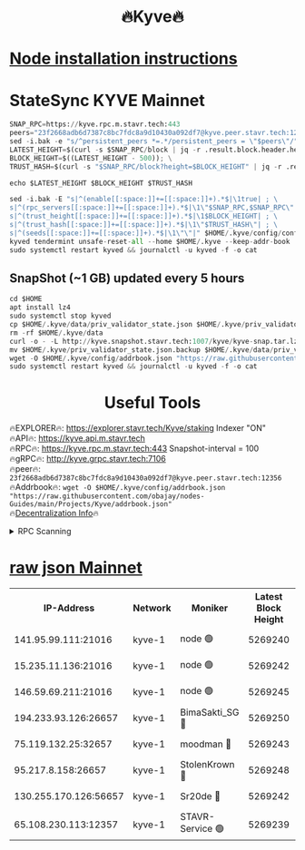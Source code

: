 <h1 align="center"> 🔥Kyve🔥</h1>

[Node installation instructions](https://github.com/obajay/nodes-Guides/tree/main/Projects/Kyve)
=
# StateSync KYVE Mainnet
```python
SNAP_RPC=https://kyve.rpc.m.stavr.tech:443
peers="23f2668adb6d7387c8bc7fdc8a9d10430a092df7@kyve.peer.stavr.tech:12356"
sed -i.bak -e "s/^persistent_peers *=.*/persistent_peers = \"$peers\"/" $HOME/.kyve/config/config.toml
LATEST_HEIGHT=$(curl -s $SNAP_RPC/block | jq -r .result.block.header.height); \
BLOCK_HEIGHT=$((LATEST_HEIGHT - 500)); \
TRUST_HASH=$(curl -s "$SNAP_RPC/block?height=$BLOCK_HEIGHT" | jq -r .result.block_id.hash)

echo $LATEST_HEIGHT $BLOCK_HEIGHT $TRUST_HASH

sed -i.bak -E "s|^(enable[[:space:]]+=[[:space:]]+).*$|\1true| ; \
s|^(rpc_servers[[:space:]]+=[[:space:]]+).*$|\1\"$SNAP_RPC,$SNAP_RPC\"| ; \
s|^(trust_height[[:space:]]+=[[:space:]]+).*$|\1$BLOCK_HEIGHT| ; \
s|^(trust_hash[[:space:]]+=[[:space:]]+).*$|\1\"$TRUST_HASH\"| ; \
s|^(seeds[[:space:]]+=[[:space:]]+).*$|\1\"\"|" $HOME/.kyve/config/config.toml
kyved tendermint unsafe-reset-all --home $HOME/.kyve --keep-addr-book
sudo systemctl restart kyved && journalctl -u kyved -f -o cat
```

## SnapShot (~1 GB) updated every 5 hours
```python
cd $HOME
apt install lz4
sudo systemctl stop kyved
cp $HOME/.kyve/data/priv_validator_state.json $HOME/.kyve/priv_validator_state.json.backup
rm -rf $HOME/.kyve/data
curl -o - -L http://kyve.snapshot.stavr.tech:1007/kyve/kyve-snap.tar.lz4 | lz4 -c -d - | tar -x -C $HOME/.kyve --strip-components 2
mv $HOME/.kyve/priv_validator_state.json.backup $HOME/.kyve/data/priv_validator_state.json
wget -O $HOME/.kyve/config/addrbook.json "https://raw.githubusercontent.com/obajay/nodes-Guides/main/Projects/Kyve/addrbook.json"
sudo systemctl restart kyved && journalctl -u kyved -f -o cat
```

<h1 align="center"> Useful Tools</h1>

🔥EXPLORER🔥:     https://explorer.stavr.tech/Kyve/staking        Indexer "ON" \
🔥API🔥: 			 		https://kyve.api.m.stavr.tech \
🔥RPC🔥:          https://kyve.rpc.m.stavr.tech:443	              Snapshot-interval = 100 \
🔥gRPC🔥:         http://kyve.grpc.stavr.tech:7106 \
🔥peer🔥:					`23f2668adb6d7387c8bc7fdc8a9d10430a092df7@kyve.peer.stavr.tech:12356` \
🔥Addrbook🔥:    ```wget -O $HOME/.kyve/config/addrbook.json "https://raw.githubusercontent.com/obajay/nodes-Guides/main/Projects/Kyve/addrbook.json"``` \
🔥[Decentralization Info](https://github.com/obajay/StateSync-snapshots/tree/main/Projects/Kyve/Decentralization)🔥

<details>
<summary>RPC Scanning</summary>

<h2 align="center"> We scan nodes in real time every 4 hours. And we provide the final result of RPC endpoints.
We cannot influence the operation of these nodes in any way. </h2>


```python
If Voting Power is higher than 0 --> then the Node is a validator of the network and may be subject to attack and be a potential threat to the chain.
```
```python
We marked such validators with a red symbol
```

</details>

[raw json Mainnet](https://rpc-check.kyvem.stavr.tech/kyvem/rpc-kyvem-result.json)
=



<table><tr><th>IP-Address</th><th>Network</th><th>Moniker</th><th>Latest Block Height</th><th>Earliest Block Height</th><th>Catching Up</th><th>Tx Index</th><th>Voting Power</th><th>Scan Time</th></tr><tr><td>141.95.99.111:21016</td><td>kyve-1</td><td>node 🟢</td><td>5269240</td><td>1</td><td>False</td><td>off</td><td>0</td><td>2024-03-08T10:27:40.323877285UTC</td></tr><tr><td>15.235.11.136:21016</td><td>kyve-1</td><td>node 🟢</td><td>5269242</td><td>1</td><td>False</td><td>off</td><td>0</td><td>2024-03-08T10:27:53.150694517UTC</td></tr><tr><td>146.59.69.211:21016</td><td>kyve-1</td><td>node 🟢</td><td>5269245</td><td>1</td><td>False</td><td>off</td><td>0</td><td>2024-03-08T10:28:12.659606689UTC</td></tr><tr><td>194.233.93.126:26657</td><td>kyve-1</td><td>BimaSakti_SG 🔴</td><td>5269250</td><td>2646001</td><td>False</td><td>off</td><td>651</td><td>2024-03-08T10:28:40.699886272UTC</td></tr><tr><td>75.119.132.25:32657</td><td>kyve-1</td><td>moodman 🔴</td><td>5269243</td><td>5169242</td><td>False</td><td>off</td><td>6865</td><td>2024-03-08T10:27:56.025622271UTC</td></tr><tr><td>95.217.8.158:26657</td><td>kyve-1</td><td>StolenKrown 🔴</td><td>5269248</td><td>5193501</td><td>False</td><td>on</td><td>2499</td><td>2024-03-08T10:28:29.491842370UTC</td></tr><tr><td>130.255.170.126:56657</td><td>kyve-1</td><td>Sr20de 🔴</td><td>5269242</td><td>5217201</td><td>False</td><td>off</td><td>5958</td><td>2024-03-08T10:27:53.537852741UTC</td></tr><tr><td>65.108.230.113:12357</td><td>kyve-1</td><td>STAVR-Service 🟢</td><td>5269239</td><td>5266301</td><td>False</td><td>on</td><td>0</td><td>2024-03-08T10:27:33.957762963UTC</td></tr></table>
